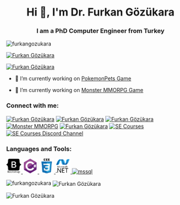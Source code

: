 <h1 align="center">Hi 👋, I'm Dr. Furkan Gözükara</h1>
<h3 align="center">I am a PhD Computer Engineer from Turkey</h3>

<p align="left"> <img src="https://komarev.com/ghpvc/?username=furkangozukara&label=Profile%20views&color=0e75b6&style=flat" alt="furkangozukara" /> </p>

<p align="left"> <a href="https://github.com/ryo-ma/github-profile-trophy"><img src="https://github-profile-trophy.vercel.app/?username=furkangozukara" alt="Furkan Gözükara" /></a> </p>

<p align="left"> <a href="https://twitter.com/gozukarafurkan" target="blank"><img src="https://img.shields.io/twitter/follow/gozukarafurkan?logo=twitter&style=for-the-badge" alt="Furkan Gözükara" /></a> </p>

- 🔭 I’m currently working on [PokemonPets Game](https://www.pokemonpets.com)

- 🔭 I’m currently working on [Monster MMORPG Game](https://www.monstermmorpg.com)

<h3 align="left">Connect with me:</h3>
<p align="left">
<a href="https://twitter.com/gozukarafurkan" target="blank"><img align="center" src="https://raw.githubusercontent.com/rahuldkjain/github-profile-readme-generator/master/src/images/icons/Social/twitter.svg" alt="Furkan Gözükara" height="30" width="40" /></a>
<a href="https://linkedin.com/in/furkangozukara" target="blank"><img align="center" src="https://raw.githubusercontent.com/rahuldkjain/github-profile-readme-generator/master/src/images/icons/Social/linked-in-alt.svg" alt="Furkan Gözükara" height="30" width="40" /></a>
<a href="https://stackoverflow.com/users/310370" target="blank"><img align="center" src="https://raw.githubusercontent.com/rahuldkjain/github-profile-readme-generator/master/src/images/icons/Social/stack-overflow.svg" alt="Furkan Gözükara" height="30" width="40" /></a>
<a href="https://fb.com/monstermmorpg" target="blank"><img align="center" src="https://raw.githubusercontent.com/rahuldkjain/github-profile-readme-generator/master/src/images/icons/Social/facebook.svg" alt="Monster MMORPG" height="30" width="40" /></a>
<a href="https://instagram.com/furkangozukara" target="blank"><img align="center" src="https://raw.githubusercontent.com/rahuldkjain/github-profile-readme-generator/master/src/images/icons/Social/instagram.svg" alt="Furkan Gözükara" height="30" width="40" /></a>
<a href="https://www.youtube.com/c/secourses" target="blank"><img align="center" src="https://raw.githubusercontent.com/rahuldkjain/github-profile-readme-generator/master/src/images/icons/Social/youtube.svg" alt="SE Courses" height="30" width="40" /></a>
<a href="https://discord.gg/rfttctFewW" target="blank"><img align="center" src="https://raw.githubusercontent.com/rahuldkjain/github-profile-readme-generator/master/src/images/icons/Social/discord.svg" alt="SE Courses Discord Channel" height="30" width="40" /></a>
</p>

<h3 align="left">Languages and Tools:</h3>
<p align="left"> <a href="https://getbootstrap.com" target="_blank" rel="noreferrer"> <img src="https://raw.githubusercontent.com/devicons/devicon/master/icons/bootstrap/bootstrap-plain-wordmark.svg" alt="bootstrap" width="40" height="40"/> </a> <a href="https://www.w3schools.com/cs/" target="_blank" rel="noreferrer"> <img src="https://raw.githubusercontent.com/devicons/devicon/master/icons/csharp/csharp-original.svg" alt="csharp" width="40" height="40"/> </a> <a href="https://www.w3schools.com/css/" target="_blank" rel="noreferrer"> <img src="https://raw.githubusercontent.com/devicons/devicon/master/icons/css3/css3-original-wordmark.svg" alt="css3" width="40" height="40"/> </a> <a href="https://dotnet.microsoft.com/" target="_blank" rel="noreferrer"> <img src="https://raw.githubusercontent.com/devicons/devicon/master/icons/dot-net/dot-net-original-wordmark.svg" alt="dotnet" width="40" height="40"/> </a> <a href="https://www.microsoft.com/en-us/sql-server" target="_blank" rel="noreferrer"> <img src="https://www.svgrepo.com/show/303229/microsoft-sql-server-logo.svg" alt="mssql" width="40" height="40"/> </a> </p>

<p><img align="left" src="https://github-readme-stats.vercel.app/api/top-langs?username=furkangozukara&show_icons=true&locale=en&layout=compact" alt="furkangozukara" /></p>

<p>&nbsp;<img align="center" src="https://github-readme-stats.vercel.app/api?username=furkangozukara&show_icons=true&locale=en" alt="Furkan Gözükara" /></p>

<p><img align="center" src="https://github-readme-streak-stats.herokuapp.com/?user=furkangozukara&" alt="Furkan Gözükara" /></p>
